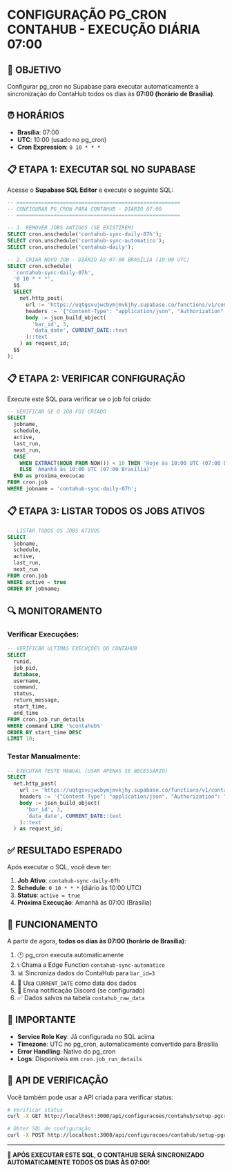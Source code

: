 # CONFIGURAÇÃO PG_CRON CONTAHUB - EXECUÇÃO DIÁRIA 07:00

## 🎯 **OBJETIVO**
Configurar pg_cron no Supabase para executar automaticamente a sincronização do ContaHub todos os dias às **07:00 (horário de Brasília)**.

## ⏰ **HORÁRIOS**
- **Brasília**: 07:00 
- **UTC**: 10:00 (usado no pg_cron)
- **Cron Expression**: `0 10 * * *`

## 📋 **ETAPA 1: EXECUTAR SQL NO SUPABASE**

Acesse o **Supabase SQL Editor** e execute o seguinte SQL:

```sql
-- =====================================================
-- CONFIGURAR PG_CRON PARA CONTAHUB - DIÁRIO 07:00
-- =====================================================

-- 1. REMOVER JOBS ANTIGOS (SE EXISTIREM)
SELECT cron.unschedule('contahub-sync-daily-07h');
SELECT cron.unschedule('contahub-sync-automatico');
SELECT cron.unschedule('contahub-daily');

-- 2. CRIAR NOVO JOB - DIÁRIO ÀS 07:00 BRASÍLIA (10:00 UTC)
SELECT cron.schedule(
  'contahub-sync-daily-07h',
  '0 10 * * *',
  $$
  SELECT
    net.http_post(
      url := 'https://uqtgsvujwcbymjmvkjhy.supabase.co/functions/v1/contahub-sync-automatico',
      headers := '{"Content-Type": "application/json", "Authorization": "Bearer eyJhbGciOiJIUzI1NiIsInR5cCI6IkpXVCJ9.eyJpc3MiOiJzdXBhYmFzZSIsInJlZiI6InVxdGdzdnVqd2NieW1qbXZramh5Iiwicm9sZSI6InNlcnZpY2Vfcm9sZSIsImlhdCI6MTc1MTMxMTE2NiwiZXhwIjoyMDY2ODg3MTY2fQ.cGdHBTSYbNv_qgm6K94DjGXDW46DtiSL3c5428c0WQ0"}'::jsonb,
      body := json_build_object(
        'bar_id', 3,
        'data_date', CURRENT_DATE::text
      )::text
    ) as request_id;
  $$
);
```

## 📋 **ETAPA 2: VERIFICAR CONFIGURAÇÃO**

Execute este SQL para verificar se o job foi criado:

```sql
-- VERIFICAR SE O JOB FOI CRIADO
SELECT 
  jobname,
  schedule,
  active,
  last_run,
  next_run,
  CASE 
    WHEN EXTRACT(HOUR FROM NOW()) < 10 THEN 'Hoje às 10:00 UTC (07:00 Brasília)'
    ELSE 'Amanhã às 10:00 UTC (07:00 Brasília)'
  END as proxima_execucao
FROM cron.job 
WHERE jobname = 'contahub-sync-daily-07h';
```

## 📋 **ETAPA 3: LISTAR TODOS OS JOBS ATIVOS**

```sql
-- LISTAR TODOS OS JOBS ATIVOS
SELECT 
  jobname,
  schedule,
  active,
  last_run,
  next_run
FROM cron.job 
WHERE active = true
ORDER BY jobname;
```

## 🔍 **MONITORAMENTO**

### Verificar Execuções:
```sql
-- VERIFICAR ÚLTIMAS EXECUÇÕES DO CONTAHUB
SELECT 
  runid,
  job_pid,
  database,
  username,
  command,
  status,
  return_message,
  start_time,
  end_time
FROM cron.job_run_details 
WHERE command LIKE '%contahub%'
ORDER BY start_time DESC 
LIMIT 10;
```

### Testar Manualmente:
```sql
-- EXECUTAR TESTE MANUAL (USAR APENAS SE NECESSÁRIO)
SELECT
  net.http_post(
    url := 'https://uqtgsvujwcbymjmvkjhy.supabase.co/functions/v1/contahub-sync-automatico',
    headers := '{"Content-Type": "application/json", "Authorization": "Bearer eyJhbGciOiJIUzI1NiIsInR5cCI6IkpXVCJ9.eyJpc3MiOiJzdXBhYmFzZSIsInJlZiI6InVxdGdzdnVqd2NieW1qbXZramh5Iiwicm9sZSI6InNlcnZpY2Vfcm9sZSIsImlhdCI6MTc1MTMxMTE2NiwiZXhwIjoyMDY2ODg3MTY2fQ.cGdHBTSYbNv_qgm6K94DjGXDW46DtiSL3c5428c0WQ0"}'::jsonb,
    body := json_build_object(
      'bar_id', 3,
      'data_date', CURRENT_DATE::text
    )::text
  ) as request_id;
```

## ✅ **RESULTADO ESPERADO**

Após executar o SQL, você deve ter:

1. **Job Ativo**: `contahub-sync-daily-07h`
2. **Schedule**: `0 10 * * *` (diário às 10:00 UTC)
3. **Status**: `active = true`
4. **Próxima Execução**: Amanhã às 07:00 (Brasília)

## 🎯 **FUNCIONAMENTO**

A partir de agora, **todos os dias às 07:00 (horário de Brasília)**:

1. 🕐 pg_cron executa automaticamente
2. 📞 Chama a Edge Function `contahub-sync-automatico`
3. 📊 Sincroniza dados do ContaHub para `bar_id=3`
4. 📅 Usa `CURRENT_DATE` como data dos dados
5. 🔔 Envia notificação Discord (se configurado)
6. ✅ Dados salvos na tabela `contahub_raw_data`

## 🚨 **IMPORTANTE**

- **Service Role Key**: Já configurada no SQL acima
- **Timezone**: UTC no pg_cron, automaticamente convertido para Brasília
- **Error Handling**: Nativo do pg_cron
- **Logs**: Disponíveis em `cron.job_run_details`

## 📱 **API DE VERIFICAÇÃO**

Você também pode usar a API criada para verificar status:

```bash
# Verificar status
curl -X GET http://localhost:3000/api/configuracoes/contahub/setup-pgcron

# Obter SQL de configuração
curl -X POST http://localhost:3000/api/configuracoes/contahub/setup-pgcron
```

---

**🎉 APÓS EXECUTAR ESTE SQL, O CONTAHUB SERÁ SINCRONIZADO AUTOMATICAMENTE TODOS OS DIAS ÀS 07:00!**
